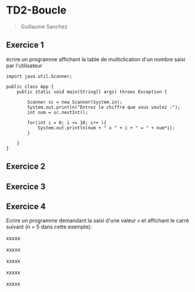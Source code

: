 # TD2-Boucle

>Guillaume Sanchez

## Exercice 1 

écrire un programme affichant la table de multiclication d'un nombre saisi par l'utilisateur

```
import java.util.Scanner;

public class App {
    public static void main(String[] args) throws Exception {

        Scanner sc = new Scanner(System.in);
        System.out.println("Entrez le chiffre que vous voulez :");
        int num = sc.nextInt();

        for(int i = 0; i <= 10; i++ ){
            System.out.println(num + " x " + i + " = " + num*i);
        }

    }
}
```

## Exercice 2

## Exercice 3

## Exercice 4

Ecrire un programme demandant la saisi d'une valeur `n` et affichant le carré suivant (n = 5 dans cette exemple):

xxxxx

xxxxx

xxxxx

xxxxx

xxxxx

```

```
